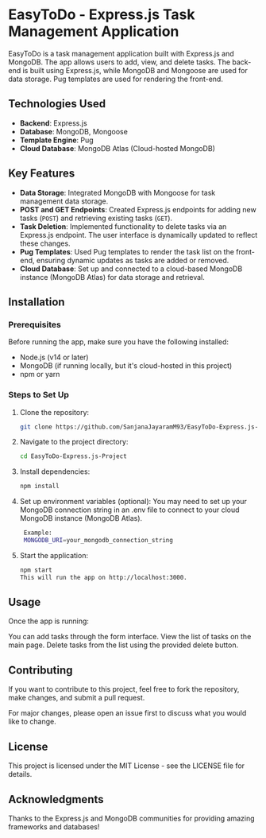 # EasyToDo - Express.js Task Management Application

EasyToDo is a task management application built with Express.js and MongoDB. The app allows users to add, view, and delete tasks. The back-end is built using Express.js, while MongoDB and Mongoose are used for data storage. Pug templates are used for rendering the front-end.

## Technologies Used
- **Backend**: Express.js
- **Database**: MongoDB, Mongoose
- **Template Engine**: Pug
- **Cloud Database**: MongoDB Atlas (Cloud-hosted MongoDB)

## Key Features
- **Data Storage**: Integrated MongoDB with Mongoose for task management data storage.
- **POST and GET Endpoints**: Created Express.js endpoints for adding new tasks (`POST`) and retrieving existing tasks (`GET`).
- **Task Deletion**: Implemented functionality to delete tasks via an Express.js endpoint. The user interface is dynamically updated to reflect these changes.
- **Pug Templates**: Used Pug templates to render the task list on the front-end, ensuring dynamic updates as tasks are added or removed.
- **Cloud Database**: Set up and connected to a cloud-based MongoDB instance (MongoDB Atlas) for data storage and retrieval.

## Installation

### Prerequisites
Before running the app, make sure you have the following installed:
- Node.js (v14 or later)
- MongoDB (if running locally, but it's cloud-hosted in this project)
- npm or yarn

### Steps to Set Up
1. Clone the repository:
   ```bash
   git clone https://github.com/SanjanaJayaramM93/EasyToDo-Express.js-Project.git
   
2. Navigate to the project directory:
   ```bash
   cd EasyToDo-Express.js-Project

3. Install dependencies:
   ```bash
   npm install

4. Set up environment variables (optional):
   You may need to set up your MongoDB connection string in an .env file to connect to your cloud MongoDB instance (MongoDB Atlas).
   ```bash
    Example:
    MONGODB_URI=your_mongodb_connection_string
5. Start the application:
   ```bash
   npm start
   This will run the app on http://localhost:3000.

## Usage
Once the app is running:

You can add tasks through the form interface.
View the list of tasks on the main page.
Delete tasks from the list using the provided delete button.
## Contributing
If you want to contribute to this project, feel free to fork the repository, make changes, and submit a pull request.

For major changes, please open an issue first to discuss what you would like to change.

## License
This project is licensed under the MIT License - see the LICENSE file for details.

## Acknowledgments
Thanks to the Express.js and MongoDB communities for providing amazing frameworks and databases!
